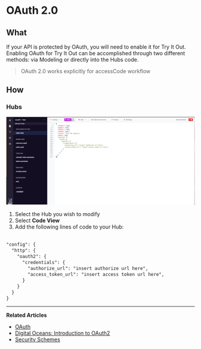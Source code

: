 # OAuth 2.0

## What 
If your API is protected by OAuth, you will need to enable it for Try It Out. Enabling OAuth for Try It Out can be accomplished through two different methods: via Modeling or directly into the Hubs code.

> OAuth 2.0 works explicitly for accessCode workflow 

## How 

### Hubs 

![OAuth in Hubs](https://github.com/stoplightio/docs/blob/develop/assets/images/hubs-oauth-code.png?raw=true)

1. Select the Hub you wish to modify 
2. Select **Code View**
3. Add the following lines of code to your Hub:

```

"config": {
  "http": {
    "oauth2": {
      "credentials": {
        "authorize_url": "insert authorize url here",
        "access_token_url": "insert access token url here",
      }
    }
  }
}

```

---
**Related Articles**

- [OAuth](/modeling/modeling-with-openapi/oauth)
- [Digital Oceans: Introduction to OAuth2](https://www.digitalocean.com/community/tutorials/an-introduction-to-oauth-2)
- [Security Schemes](/modeling/modeling-with-openapi/security-schemes)

